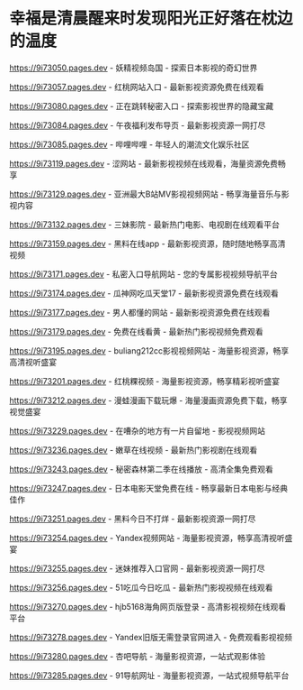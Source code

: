 # 幸福是清晨醒来时发现阳光正好落在枕边的温度

https://9i73050.pages.dev - 妖精视频岛国 - 探索日本影视的奇幻世界

https://9i73057.pages.dev - 红桃网站入口 - 最新影视资源免费在线观看

https://9i73080.pages.dev - 正在跳转秘密入口 - 探索影视世界的隐藏宝藏

https://9i73084.pages.dev - 午夜福利发布导页 - 最新影视资源一网打尽

https://9i73085.pages.dev - 哔哩哔哩 - 年轻人的潮流文化娱乐社区

https://9i73119.pages.dev - 涩网站 - 最新影视视频在线观看，海量资源免费畅享

https://9i73129.pages.dev - 亚洲最大B站MV影视视频网站 - 畅享海量音乐与影视内容

https://9i73132.pages.dev - 三妹影院 - 最新热门电影、电视剧在线观看平台

https://9i73159.pages.dev - 黑料在线app - 最新影视资源，随时随地畅享高清视频

https://9i73171.pages.dev - 私密入口导航网站 - 您的专属影视视频导航平台

https://9i73174.pages.dev - 瓜神网吃瓜天堂17 - 最新影视资源免费在线观看

https://9i73177.pages.dev - 男人都懂的网站 - 最新影视资源免费在线观看

https://9i73179.pages.dev - 免费在线看黄 - 最新热门影视视频免费观看

https://9i73195.pages.dev - buliang212cc影视视频网站 - 海量影视资源，畅享高清视听盛宴

https://9i73201.pages.dev - 红桃粿视频 - 海量影视资源，畅享精彩视听盛宴

https://9i73212.pages.dev - 漫蛙漫画下载玩爆 - 海量漫画资源免费下载，畅享视觉盛宴

https://9i73229.pages.dev - 在嘈杂的地方有一片自留地 - 影视视频网站

https://9i73236.pages.dev - 嫩草在线视频 - 最新热门影视剧在线观看

https://9i73243.pages.dev - 秘密森林第二季在线播放 - 高清全集免费观看

https://9i73247.pages.dev - 日本电影天堂免费在线 - 畅享最新日本电影与经典佳作

https://9i73251.pages.dev - 黑料今日不打烊 - 最新影视资源一网打尽

https://9i73254.pages.dev - Yandex视频网站 - 海量影视资源，畅享高清视听盛宴

https://9i73255.pages.dev - 迷妹推荐入口官网 - 最新影视资源一网打尽

https://9i73256.pages.dev - 51吃瓜今日吃瓜 - 最新热门影视视频在线观看

https://9i73270.pages.dev - hjb5168海角网页版登录 - 高清影视视频在线观看平台

https://9i73278.pages.dev - Yandex旧版无需登录官网进入 - 免费观看影视视频

https://9i73280.pages.dev - 杏吧导航 - 海量影视资源，一站式观影体验

https://9i73285.pages.dev - 91导航网址 - 海量影视资源，一站式视频导航平台
